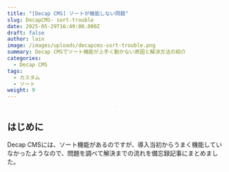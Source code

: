 ```yaml
---
title: "[Decap CMS] ソートが機能しない問題"
slug: DecapCMS- sort-trouble
date: 2025-05-29T16:49:00.000Z
draft: false
author: lain
image: /images/uploads/decapcms-sort-trouble.png
summary: Decap CMSでソート機能が上手く動かない原因と解決方法の紹介
categories:
  - Decap CMS
tags:
  - カスタム
  - ソート
weight: 9
---
```

<center>
<img src="/images/uploads/decapcms-sort-trouble.png" alt="" style="max-width:80%; height:auto; border:1px solid #ccc; border-radius:6px;" />
</center>


## はじめに

Decap CMSには、ソート機能があるのですが、導入当初からうまく機能していなかったようなので、問題を調べて解決までの流れを備忘録記事にまとめました。
